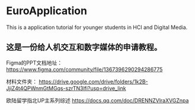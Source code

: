 # EuroApplication
This is a application tutorial for younger students in HCI and Digital Media.
## 这是一份给人机交互和数字媒体的申请教程。
Figma的PPT文档地址：
https://www.figma.com/community/file/1367396290294286775

材料文件夹：
https://drive.google.com/drive/folders/1k2B-JjiZ4t4QPWnmGtMGqs-szrTN3lfi?usp=drive_link

欧陆留学指北UP主系列综述
https://docs.qq.com/doc/DRENNZVlraXVGZnpa
